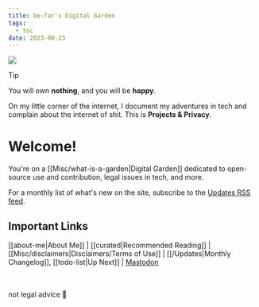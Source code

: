 ```yaml
---
title: be-far's Digital Garden
tags:
  - toc
date: 2023-08-23
---
```

<div class="head-card">
<img src="/moon-light.png">

> [!tip] 
> You will own **nothing**, and you will be **happy**.

</div>

On my little corner of the internet, I document my adventures in tech and complain about the internet of shit. This is **Projects & Privacy**.

# Welcome!
You're on a [[Misc/what-is-a-garden|Digital Garden]] dedicated to open-source use and contribution, legal issues in tech, and more.

For a monthly list of what's new on the site, subscribe to the [Updates RSS feed](/Updates.xml).
## Important Links
[[about-me|About Me]] | [[curated|Recommended Reading]] | [[Misc/disclaimers|Disclaimers/Terms of Use]] | [[/Updates|Monthly Changelog]], [[todo-list|Up Next]] | <a rel="me" href="https://social.treehouse.systems/@be_far">Mastodon</a>

<br/><br/>
not legal advice 🤟